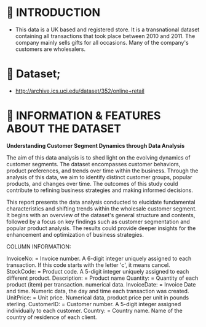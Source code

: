 # :pushpin: INTRODUCTION

* This data is a UK based and registered store. It is a transnational dataset containing all transactions that took place between 2010 and 2011. The company mainly sells gifts for all occasions. Many of the company's customers are wholesalers.

# :pushpin: Dataset;

* http://archive.ics.uci.edu/dataset/352/online+retail

# :pushpin: INFORMATION & FEATURES ABOUT THE DATASET

**Understanding Customer Segment Dynamics through Data Analysis**

The aim of this data analysis is to shed light on the evolving dynamics of customer segments. The dataset encompasses customer behaviors, product preferences, and trends over time within the business. Through the analysis of this data, we aim to identify distinct customer groups, popular products, and changes over time. The outcomes of this study could contribute to refining business strategies and making informed decisions.

This report presents the data analysis conducted to elucidate fundamental characteristics and shifting trends within the wholesale customer segment. It begins with an overview of the dataset's general structure and contents, followed by a focus on key findings such as customer segmentation and popular product analysis. The results could provide deeper insights for the enhancement and optimization of business strategies.

COLUMN INFORMATION:

InvoiceNo: = Invoice number. A 6-digit integer uniquely assigned to each transaction. If this code starts with the letter 'c', it means cancel.
StockCode: = Product code. A 5-digit integer uniquely assigned to each different product.
Description: = Product name
Quantity: = Quantity of each product (item) per transaction. numerical data.
InvoiceDate: = Invoice Date and time. Numeric data, the day and time each transaction was created.
UnitPrice: = Unit price. Numerical data, product price per unit in pounds sterling.
CustomerID: = Customer number. A 5-digit integer assigned individually to each customer.
Country: = Country name. Name of the country of residence of each client.

